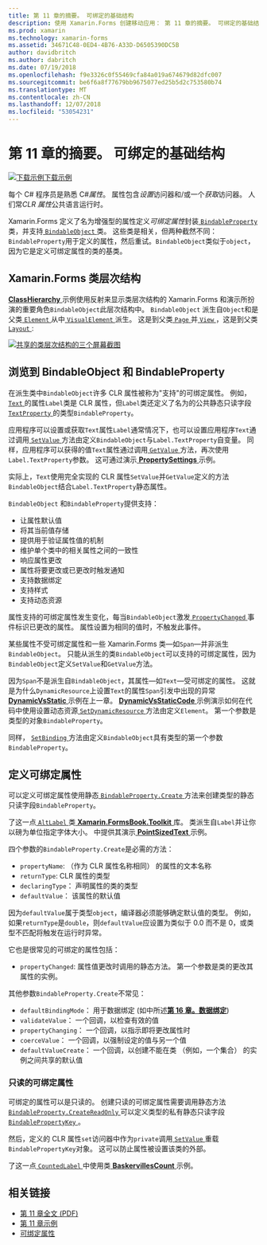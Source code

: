 ```yaml
---
title: 第 11 章的摘要。 可绑定的基础结构
description: 使用 Xamarin.Forms 创建移动应用： 第 11 章的摘要。 可绑定的基础结构
ms.prod: xamarin
ms.technology: xamarin-forms
ms.assetid: 34671C48-0ED4-4B76-A33D-D6505390DC5B
author: davidbritch
ms.author: dabritch
ms.date: 07/19/2018
ms.openlocfilehash: f9e3326c0f55469cfa84a019a674679d82dfc007
ms.sourcegitcommit: be6f6a8f77679bb9675077ed25b5d2c753580b74
ms.translationtype: MT
ms.contentlocale: zh-CN
ms.lasthandoff: 12/07/2018
ms.locfileid: "53054231"
---
```

# <a name="summary-of-chapter-11-the-bindable-infrastructure"></a>第 11 章的摘要。 可绑定的基础结构

[![下载示例](~/media/shared/download.png)下载示例](https://github.com/xamarin/xamarin-forms-book-samples/tree/master/Chapter11)

每个 C# 程序员是熟悉 C#*属性*。 属性包含*设置*访问器和/或一个*获取*访问器。 人们常*CLR 属性*公共语言运行时。

Xamarin.Forms 定义了名为增强型的属性定义*可绑定属性*封装[ `BindableProperty` ](xref:Xamarin.Forms.BindableProperty)类，并支持[ `BindableObject` ](xref:Xamarin.Forms.BindableObject)类。 这些类是相关，但两种截然不同：`BindableProperty`用于定义的属性，然后重试。`BindableObject`类似于`object`，因为它是定义可绑定属性的类的基类。

## <a name="the-xamarinforms-class-hierarchy"></a>Xamarin.Forms 类层次结构

[ **ClassHierarchy** ](https://github.com/xamarin/xamarin-forms-book-samples/tree/master/Chapter11/ClassHierarchy)示例使用反射来显示类层次结构的 Xamarin.Forms 和演示所扮演的重要角色`BindableObject`此层次结构中。 `BindableObject` 派生自`Object`和是父类[ `Element` ](xref:Xamarin.Forms.Element)从中[ `VisualElement` ](xref:Xamarin.Forms.VisualElement)派生。 这是到父类[ `Page` ](xref:Xamarin.Forms.Page)并[ `View` ](xref:Xamarin.Forms.View)，这是到父类[ `Layout` ](xref:Xamarin.Forms.Layout):

[![共享的类层次结构的三个屏幕截图](images/ch11fg01-small.png "类层次结构共享")](images/ch11fg01-large.png#lightbox "类层次结构共享")

## <a name="a-peek-into-bindableobject-and-bindableproperty"></a>浏览到 BindableObject 和 BindableProperty

在派生类中`BindableObject`许多 CLR 属性被称为"支持"的可绑定属性。 例如， [ `Text` ](xref:Xamarin.Forms.Label.Text)的属性`Label`类是 CLR 属性，但`Label`类还定义了名为的公共静态只读字段[ `TextProperty` ](xref:Xamarin.Forms.Label.TextProperty)的类型`BindableProperty`。

应用程序可以设置或获取`Text`属性`Label`通常情况下，也可以设置应用程序`Text`通过调用[ `SetValue` ](xref:Xamarin.Forms.BindableObject.SetValue(Xamarin.Forms.BindableProperty,System.Object))方法由定义`BindableObject`与`Label.TextProperty`自变量。 同样，应用程序可以获得的值`Text`属性通过调用[ `GetValue` ](xref:Xamarin.Forms.BindableObject.GetValue(Xamarin.Forms.BindableProperty))方法，再次使用`Label.TextProperty`参数。 这可通过演示[ **PropertySettings** ](https://github.com/xamarin/xamarin-forms-book-samples/tree/master/Chapter11/PropertySettings)示例。

实际上，`Text`使用完全实现的 CLR 属性`SetValue`并`GetValue`定义的方法`BindableObject`结合`Label.TextProperty`静态属性。

`BindableObject` 和`BindableProperty`提供支持：

- 让属性默认值
- 将其当前值存储
- 提供用于验证属性值的机制
- 维护单个类中的相关属性之间的一致性
- 响应属性更改
- 属性将要更改或已更改时触发通知
- 支持数据绑定
- 支持样式
- 支持动态资源

属性支持的可绑定属性发生变化，每当`BindableObject`激发[ `PropertyChanged` ](xref:Xamarin.Forms.BindableObject.PropertyChanged)事件标识已更改的属性。 属性设置为相同的值时，不触发此事件。

某些属性不受可绑定属性和一些 Xamarin.Forms 类&mdash;如`Span`&mdash;并非派生`BindableObject`。 只能从派生的类`BindableObject`可以支持的可绑定属性，因为`BindableObject`定义`SetValue`和`GetValue`方法。

因为`Span`不是派生自`BindableObject`，其属性&mdash;如`Text`&mdash;受可绑定的属性。 这就是为什么`DynamicResource`上设置`Text`的属性`Span`引发中出现的异常[ **DynamicVsStatic** ](https://github.com/xamarin/xamarin-forms-book-samples/tree/master/Chapter10/DynamicVsStatic)示例在上一章。 [ **DynamicVsStaticCode** ](https://github.com/xamarin/xamarin-forms-book-samples/tree/master/Chapter11/DynamicVsStaticCode)示例演示如何在代码中使用设置动态资源[ `SetDynamicResource` ](xref:Xamarin.Forms.Element.SetDynamicResource(Xamarin.Forms.BindableProperty,System.String))方法由定义`Element`。 第一个参数是类型的对象`BindableProperty`。

同样， [ `SetBinding` ](xref:Xamarin.Forms.BindableObject.SetBinding(Xamarin.Forms.BindableProperty,Xamarin.Forms.BindingBase))方法由定义`BindableObject`具有类型的第一个参数`BindableProperty`。

## <a name="defining-bindable-properties"></a>定义可绑定属性

可以定义可绑定属性使用静态[ `BindableProperty.Create` ](xref:Xamarin.Forms.BindableProperty.Create(System.String,System.Type,System.Type,System.Object,Xamarin.Forms.BindingMode,Xamarin.Forms.BindableProperty.ValidateValueDelegate,Xamarin.Forms.BindableProperty.BindingPropertyChangedDelegate,Xamarin.Forms.BindableProperty.BindingPropertyChangingDelegate,Xamarin.Forms.BindableProperty.CoerceValueDelegate,Xamarin.Forms.BindableProperty.CreateDefaultValueDelegate))方法来创建类型的静态只读字段`BindableProperty`。

了这一点[ `AltLabel` ](https://github.com/xamarin/xamarin-forms-book-samples/blob/master/Libraries/Xamarin.FormsBook.Toolkit/Xamarin.FormsBook.Toolkit/AltLabel.cs)类[ **Xamarin.FormsBook.Toolkit** ](https://github.com/xamarin/xamarin-forms-book-samples/tree/master/Libraries/Xamarin.FormsBook.Toolkit)库。 类派生自`Label`并让你以磅为单位指定字体大小。 中提供其演示[ **PointSizedText** ](https://github.com/xamarin/xamarin-forms-book-samples/tree/master/Chapter11/PointSizedText)示例。

四个参数的`BindableProperty.Create`是必需的方法：

- `propertyName`: （作为 CLR 属性名称相同） 的属性的文本名称
- `returnType`: CLR 属性的类型
- `declaringType`： 声明属性的类的类型
- `defaultValue`： 该属性的默认值

因为`defaultValue`属于类型`object`，编译器必须能够确定默认值的类型。 例如，如果`returnType`是`double`，则`defaultValue`应设置为类似于 0.0 而不是 0，或类型不匹配将触发在运行时异常。

它也是很常见的可绑定的属性包括：

- `propertyChanged`: 属性值更改时调用的静态方法。 第一个参数是类的更改其属性的实例。

其他参数`BindableProperty.Create`不常见：

- `defaultBindingMode`： 用于数据绑定 (如中所述[**第 16 章。数据绑定**](chapter16.md))
- `validateValue`： 一个回调，以检查有效的值
- `propertyChanging`： 一个回调，以指示即将更改属性时
- `coerceValue`： 一个回调，以强制设定的值与另一个值
- `defaultValueCreate`： 一个回调，以创建不能在类 （例如，一个集合） 的实例之间共享的默认值

### <a name="the-read-only-bindable-property"></a>只读的可绑定属性

可绑定的属性可以是只读的。 创建只读的可绑定属性需要调用静态方法[ `BindableProperty.CreateReadOnly` ](xref:Xamarin.Forms.BindableProperty.CreateReadOnly(System.String,System.Type,System.Type,System.Object,Xamarin.Forms.BindingMode,Xamarin.Forms.BindableProperty.ValidateValueDelegate,Xamarin.Forms.BindableProperty.BindingPropertyChangedDelegate,Xamarin.Forms.BindableProperty.BindingPropertyChangingDelegate,Xamarin.Forms.BindableProperty.CoerceValueDelegate,Xamarin.Forms.BindableProperty.CreateDefaultValueDelegate))可以定义类型的私有静态只读字段[ `BindablePropertyKey` ](xref:Xamarin.Forms.BindablePropertyKey)。

然后，定义的 CLR 属性`set`访问器中作为`private`调用[ `SetValue` ](xref:Xamarin.Forms.BindableObject.SetValue(Xamarin.Forms.BindablePropertyKey,System.Object))重载`BindablePropertyKey`对象。 这可以防止属性被设置该类的外部。

了这一点[ `CountedLabel` ](https://github.com/xamarin/xamarin-forms-book-samples/blob/master/Libraries/Xamarin.FormsBook.Toolkit/Xamarin.FormsBook.Toolkit/CountedLabel.cs)中使用类[ **BaskervillesCount** ](https://github.com/xamarin/xamarin-forms-book-samples/tree/master/Chapter11/BaskervillesCount)示例。

## <a name="related-links"></a>相关链接

- [第 11 章全文 (PDF)](https://download.xamarin.com/developer/xamarin-forms-book/XamarinFormsBook-Ch11-Apr2016.pdf)
- [第 11 章示例](https://github.com/xamarin/xamarin-forms-book-samples/tree/master/Chapter11)
- [可绑定属性](~/xamarin-forms/xaml/bindable-properties.md)
